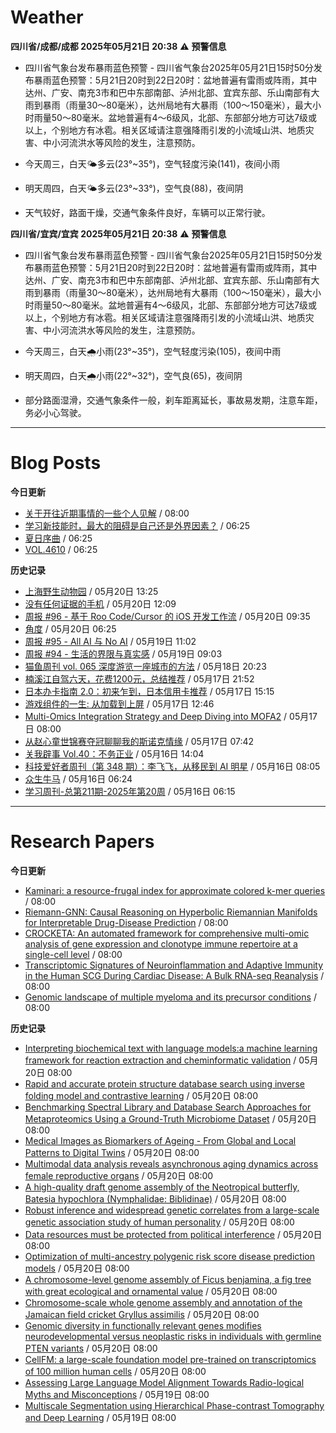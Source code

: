# Weather
<!--qweather:start-->
**四川省/成都/成都 2025年05月21日 20:38**
⚠️ **预警信息**
-  四川省气象台发布暴雨蓝色预警 - 四川省气象台2025年05月21日15时50分发布暴雨蓝色预警：5月21日20时到22日20时：盆地普遍有雷雨或阵雨，其中达州、广安、南充3市和巴中东部南部、泸州北部、宜宾东部、乐山南部有大雨到暴雨（雨量30～80毫米），达州局地有大暴雨（100～150毫米），最大小时雨量50～80毫米。盆地普遍有4～6级风，北部、东部部分地方可达7级或以上，个别地方有冰雹。相关区域请注意强降雨引发的小流域山洪、地质灾害、中小河流洪水等风险的发生，注意预防。

- 今天周三，白天🌤️多云(23°~35°)，空气轻度污染(141)，夜间小雨
- 明天周四，白天🌤️多云(23°~33°)，空气良(88)，夜间阴
- 天气较好，路面干燥，交通气象条件良好，车辆可以正常行驶。

**四川省/宜宾/宜宾 2025年05月21日 20:38**
⚠️ **预警信息**
-  四川省气象台发布暴雨蓝色预警 - 四川省气象台2025年05月21日15时50分发布暴雨蓝色预警：5月21日20时到22日20时：盆地普遍有雷雨或阵雨，其中达州、广安、南充3市和巴中东部南部、泸州北部、宜宾东部、乐山南部有大雨到暴雨（雨量30～80毫米），达州局地有大暴雨（100～150毫米），最大小时雨量50～80毫米。盆地普遍有4～6级风，北部、东部部分地方可达7级或以上，个别地方有冰雹。相关区域请注意强降雨引发的小流域山洪、地质灾害、中小河流洪水等风险的发生，注意预防。

- 今天周三，白天🌧️小雨(23°~35°)，空气轻度污染(105)，夜间中雨
- 明天周四，白天🌧️小雨(22°~32°)，空气良(65)，夜间阴
- 部分路面湿滑，交通气象条件一般，刹车距离延长，事故易发期，注意车距，务必小心驾驶。
<!--qweather:end-->
---
# Blog Posts
<!--rss-blogs:start-->
**今日更新**
- [关于开往近期事情的一些个人见解](https://blog.gxres.net/posts/some-misc-about-travellings) / 08:00
- [学习新技能时，最大的阻碍是自己还是外界因素？](http://m.wufazhuce.com/question/4371) / 06:25
- [夏日序曲](http://m.wufazhuce.com/article/6799) / 06:25
- [VOL.4610](http://m.wufazhuce.com/one/4761) / 06:25

**历史记录**
- [上海野生动物园](https://www.skyue.com/25052013.html) / 05月20日 13:25
- [没有任何证据的手机](https://xingbianren.cn/post/305.html) / 05月20日 12:09
- [周报 #96 - 基于 Roo Code/Cursor 的 iOS 开发工作流](https://www.pseudoyu.com/posts/weekly_review_96) / 05月20日 09:35
- [角度](https://www.xiangshitan.com/post/3403.html) / 05月20日 06:25
- [周报 #95 - All AI 与 No AI](https://www.pseudoyu.com/posts/weekly_review_95) / 05月19日 11:02
- [周报 #94 - 生活的界限与真实感](https://www.pseudoyu.com/posts/weekly_review_94) / 05月19日 09:03
- [猫鱼周刊 vol. 065 深度游览一座城市的方法](https://ameow.xyz/archives/weekly-065) / 05月18日 20:23
- [楠溪江自驾六天，花费1200元，总结推荐](https://blog.ops-coffee.cn/r/city-china-zhejiang-wenzhou-yongjia-nanxijiang.html) / 05月17日 21:52
- [日本办卡指南 2.0：初来乍到，日本信用卡推荐](https://song.al/creditcard2) / 05月17日 15:15
- [游戏组件的一生: 从加载到上屏](https://blog.ursb.me/posts/game-engine-renderer/) / 05月17日 12:46
- [Multi-Omics Integration Strategy and Deep Diving into MOFA2](https://divingintogeneticsandgenomics.com/post/multiomics-mofa2/) / 05月17日 08:00
- [从赵心童世锦赛夺冠聊聊我的斯诺克情缘](https://wiki.eryajf.net/pages/a49f60/) / 05月17日 07:42
- [关我辟事 Vol.40：不务正业](https://blog.douchi.space/spark-joy-digest-2025-5a/) / 05月16日 14:04
- [科技爱好者周刊（第 348 期）：李飞飞，从移民到 AI 明星](http://www.ruanyifeng.com/blog/2025/05/weekly-issue-348.html) / 05月16日 08:05
- [众生牛马](https://www.xiangshitan.com/post/3402.html) / 05月16日 06:24
- [学习周刊-总第211期-2025年第20周](https://wiki.eryajf.net/pages/a0fa42/) / 05月16日 06:15
<!--rss-blogs:end-->
---
# Research Papers
<!--rss-papers:start-->
**今日更新**
- [Kaminari: a resource-frugal index for approximate colored k-mer queries](https://www.biorxiv.org/content/10.1101/2025.05.16.654317v1?rss=1) / 08:00
- [Riemann-GNN: Causal Reasoning on Hyperbolic Riemannian Manifolds for Interpretable Drug-Disease Prediction](https://www.biorxiv.org/content/10.1101/2025.05.16.654434v1?rss=1) / 08:00
- [CROCKETA: An automated framework for comprehensive multi-omic analysis of gene expression and clonotype immune repertoire at a single-cell level](https://www.biorxiv.org/content/10.1101/2025.05.16.654451v1?rss=1) / 08:00
- [Transcriptomic Signatures of Neuroinflammation and Adaptive Immunity in the Human SCG During Cardiac Disease: A Bulk RNA-seq Reanalysis](https://www.biorxiv.org/content/10.1101/2025.05.18.654713v1?rss=1) / 08:00
- [Genomic landscape of multiple myeloma and its precursor conditions](https://www.nature.com/articles/s41588-025-02196-0) / 08:00

**历史记录**
- [Interpreting biochemical text with language models:a machine learning framework for reaction extraction and cheminformatic validation](https://www.biorxiv.org/content/10.1101/2025.05.15.654376v1?rss=1) / 05月20日 08:00
- [Rapid and accurate protein structure database search using inverse folding model and contrastive learning](https://www.biorxiv.org/content/10.1101/2025.05.15.654382v1?rss=1) / 05月20日 08:00
- [Benchmarking Spectral Library and Database Search Approaches for Metaproteomics Using a Ground-Truth Microbiome Dataset](https://www.biorxiv.org/content/10.1101/2025.05.15.654320v1?rss=1) / 05月20日 08:00
- [Medical Images as Biomarkers of Ageing - From Global and Local Patterns to Digital Twins](https://www.biorxiv.org/content/10.1101/2025.05.18.654705v1?rss=1) / 05月20日 08:00
- [Multimodal data analysis reveals asynchronous aging dynamics across female reproductive organs](https://www.biorxiv.org/content/10.1101/2025.05.16.654406v1?rss=1) / 05月20日 08:00
- [A high-quality draft genome assembly of the Neotropical butterfly, Batesia hypochlora (Nymphalidae: Biblidinae)](https://www.biorxiv.org/content/10.1101/2025.05.17.654659v1?rss=1) / 05月20日 08:00
- [Robust inference and widespread genetic correlates from a large-scale genetic association study of human personality](https://www.biorxiv.org/content/10.1101/2025.05.16.648988v1?rss=1) / 05月20日 08:00
- [Data resources must be protected from political interference](https://www.nature.com/articles/d41586-025-01601-2) / 05月20日 08:00
- [Optimization of multi-ancestry polygenic risk score disease prediction models](https://www.nature.com/articles/s41598-025-02903-1) / 05月20日 08:00
- [A chromosome-level genome assembly of Ficus benjamina, a fig tree with great ecological and ornamental value](https://www.nature.com/articles/s41597-025-05155-w) / 05月20日 08:00
- [Chromosome-scale whole genome assembly and annotation of the Jamaican field cricket Gryllus assimilis](https://www.nature.com/articles/s41597-025-05197-0) / 05月20日 08:00
- [Genomic diversity in functionally relevant genes modifies neurodevelopmental versus neoplastic risks in individuals with germline PTEN variants](https://www.nature.com/articles/s41525-025-00495-3) / 05月20日 08:00
- [CellFM: a large-scale foundation model pre-trained on transcriptomics of 100 million human cells](https://www.nature.com/articles/s41467-025-59926-5) / 05月20日 08:00
- [Assessing Large Language Model Alignment Towards Radio-logical Myths and Misconceptions](https://www.biorxiv.org/content/10.1101/2025.05.16.652427v1?rss=1) / 05月19日 08:00
- [Multiscale Segmentation using Hierarchical Phase-contrast Tomography and Deep Learning](https://www.biorxiv.org/content/10.1101/2025.05.15.654263v1?rss=1) / 05月19日 08:00
<!--rss-papers:end-->
